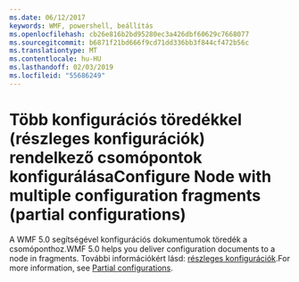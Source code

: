 ```yaml
---
ms.date: 06/12/2017
keywords: WMF, powershell, beállítás
ms.openlocfilehash: cb26e816b2bd95280ec3a426dbf60629c7668077
ms.sourcegitcommit: b6871f21bd666f9cd71dd336bb3f844cf472b56c
ms.translationtype: MT
ms.contentlocale: hu-HU
ms.lasthandoff: 02/03/2019
ms.locfileid: "55686249"
---
```

# <a name="configure-node-with-multiple-configuration-fragments-partial-configurations"></a><span data-ttu-id="fab50-102">Több konfigurációs töredékkel (részleges konfigurációk) rendelkező csomópontok konfigurálása</span><span class="sxs-lookup"><span data-stu-id="fab50-102">Configure Node with multiple configuration fragments (partial configurations)</span></span>

<span data-ttu-id="fab50-103">A WMF 5.0 segítségével konfigurációs dokumentumok töredék a csomóponthoz.</span><span class="sxs-lookup"><span data-stu-id="fab50-103">WMF 5.0 helps you deliver configuration documents to a node in fragments.</span></span> <span data-ttu-id="fab50-104">További információkért lásd: [részleges konfigurációk](https://msdn.microsoft.com/powershell/dsc/partialconfigs).</span><span class="sxs-lookup"><span data-stu-id="fab50-104">For more information, see [Partial configurations](https://msdn.microsoft.com/powershell/dsc/partialconfigs).</span></span>
